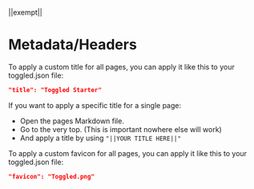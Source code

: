 ||exempt||

# Metadata/Headers

To apply a custom title for all pages, you can apply it like this to your toggled.json file:

```json
"title": "Toggled Starter"
```

If you want to apply a specific title for a single page: 

- Open the pages Markdown file.
- Go to the very top. (This is important nowhere else will work)
- And apply a title by using `"||YOUR TITLE HERE||"`

To apply a custom favicon for all pages, you can apply it like this to your toggled.json file:

```json
"favicon": "Toggled.png"
```
